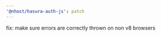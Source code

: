 ```yaml
---
'@nhost/hasura-auth-js': patch
---
```


fix: make sure errors are correctly thrown on non v8 browsers
